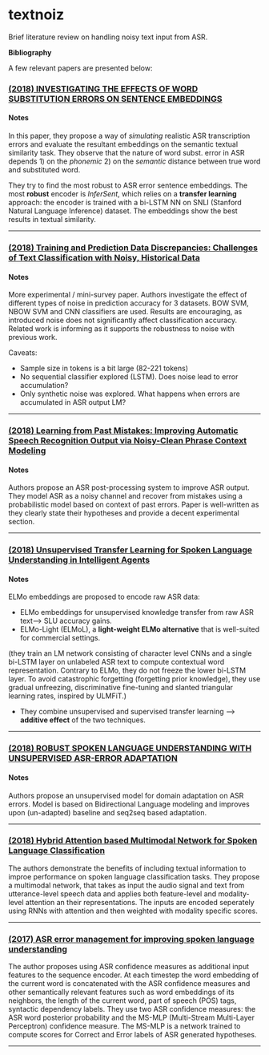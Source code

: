 # textnoiz
Brief literature review on handling noisy text input from ASR.


**Bibliography**

A few relevant papers are presented below:

### [(2018) INVESTIGATING THE EFFECTS OF WORD SUBSTITUTION ERRORS ON SENTENCE EMBEDDINGS](https://arxiv.org/pdf/1811.07021.pdf)

#### Notes

In this paper, they propose a way of *simulating* realistic ASR transcription errors and evaluate the resultant embeddings on the semantic textual similarity task. 
They observe that the nature of word subst. error in ASR depends 1) on the *phonemic*  2) on the *semantic* distance between true word and substituted word.
    
They try to find the most robust to ASR error sentence embeddings. The most **robust** encoder is *InferSent*, which relies on a **transfer learning** approach: the encoder is trained with a bi-LSTM NN on SNLI (Stanford Natural Language Inference) dataset. The embeddings show the best results in textual similarity.

---


### [(2018) Training and Prediction Data Discrepancies: Challenges of Text Classification with Noisy, Historical Data](https://arxiv.org/pdf/1809.04019.pdf)

#### Notes

More experimental / mini-survey paper. Authors investigate the effect of different types of noise in prediction accuracy for 3 datasets. BOW SVM, NBOW SVM and CNN classifiers are used. Results are encouraging, as introduced noise does not significantly affect classification accuracy. Related work is informing as it supports the robustness to noise with previous work. 

Caveats:

- Sample size in tokens is a bit large (82-221 tokens)  
- No sequential classifier explored (LSTM). Does noise lead to error accumulation?  
- Only synthetic noise was explored. What happens when errors are accumulated in ASR output LM?  

---

### [(2018) Learning from Past Mistakes: Improving Automatic Speech Recognition Output via Noisy-Clean Phrase Context Modeling](https://arxiv.org/pdf/1802.02607.pdf)

#### Notes

Authors propose an ASR post-processing system to improve ASR output. They model ASR as a noisy channel and recover from mistakes using a probabilistic model based on context of past errors. Paper is well-written as they clearly state their hypotheses and provide a decent experimental section. 

--- 

### [(2018) Unsupervised Transfer Learning for Spoken Language Understanding in Intelligent Agents](https://arxiv.org/pdf/1811.05370.pdf)

#### Notes

ELMo embeddings are proposed to encode raw ASR data:
- ELMo embeddings for unsupervised knowledge transfer from raw ASR text--> SLU accuracy gains.
- ELMo-Light (ELMoL), a **light-weight ELMo alternative** that is well-suited for commercial settings.

(they train an LM network consisting of character level CNNs and a single bi-LSTM layer on unlabeled
ASR text to compute contextual word representation. Contrary to ELMo, they do not freeze the lower bi-LSTM layer. 
To avoid catastrophic forgetting (forgetting prior knowledge), they use gradual unfreezing, discriminative fine-tuning       and slanted triangular learning rates, inspired by ULMFiT.)

- They combine unsupervised and supervised transfer learning --> **additive effect** of the two techniques.

--- 

### [(2018) ROBUST SPOKEN LANGUAGE UNDERSTANDING WITH UNSUPERVISED ASR-ERROR ADAPTATION](https://speechlab.sjtu.edu.cn/papers/sz128-zhu-icassp18.pdf)

#### Notes

Authors propose an unsupervised model for domain adaptation on ASR errors. Model is based on Bidirectional Language modeling and improves upon (un-adapted) baseline and seq2seq based adaptation.


---

### [(2018) Hybrid Attention based Multimodal Network for Spoken Language Classification](http://www.aclweb.org/anthology/C18-1201)

The authors demonstrate the benefits of including textual information to improe performance on spoken language classification tasks.
They propose a multimodal network, that takes as input the audio signal and text from utterance-level speech data and applies both feature-level and modality-level attention an their representations.
The inputs are encoded seperately using RNNs with attention and then weighted with modality specific scores.


---

### [(2017) ASR error management for improving spoken language understanding](https://arxiv.org/pdf/1705.09515.pdf)

The author proposes using ASR confidence measures as additional input features to the sequence encoder.
At each timestep the word embedding of the current word is concatenated with the ASR confidence measures and other semantically relevant features such as word embeddings of its neighbors, the length of the current word, part of speech (POS) tags, syntactic dependency labels.
They use two ASR confidence measures: the ASR word posterior probability and the MS-MLP (Multi-Stream Multi-Layer Perceptron) confidence measure. The MS-MLP is a network trained to compute scores for Correct and Error labels of ASR generated hypotheses. 

---
